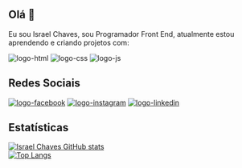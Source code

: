 ## Olá 👋

Eu sou Israel Chaves, sou Programador Front End, atualmente estou aprendendo e criando projetos com:
<br>
<div>
<img src="https://img.shields.io/badge/HTML-239120?style=for-the-badge&logo=html5&logoColor=white" alt="logo-html" />
<img src="https://img.shields.io/badge/CSS3-1572B6?style=for-the-badge&logo=css3&logoColor=white" alt="logo-css" />
<img src="https://img.shields.io/badge/JavaScript-323330?style=for-the-badge&logo=javascript&logoColor=F7DF1E" alt="logo-js"/>
</div>

## Redes Sociais
<div>
<a href="https://www.facebook.com/profile.php?id=61555926225367"> <img src="https://img.shields.io/badge/Facebook-1877F2?style=for-the-badge&logo=facebook&logoColor=white" alt="logo-facebook"/></a>
<a href="https://www.instagram.com/israel.ifc/"><img src="https://img.shields.io/badge/Instagram-E4405F?style=for-the-badge&logo=instagram&logoColor=white" alt="logo-instagram"/></a>
<a href="linkedin.com/in/israel-farias-chaves-a53796318"> <img src="https://img.shields.io/badge/LinkedIn-0077B5?style=for-the-badge&logo=linkedin&logoColor=white" alt="logo-linkedin"></a>
</div>


## Estatísticas
[![Israel Chaves GitHub stats](https://github-readme-stats.vercel.app/api?username=devisraelchaves)](https://github.com/anuraghazra/github-readme-stats)
<br>
[![Top Langs](https://github-readme-stats.vercel.app/api/top-langs/?username=devisraelchaves)](https://github.com/anuraghazra/github-readme-stats)







